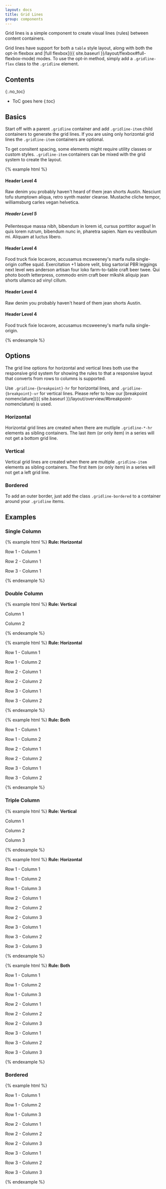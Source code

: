 ```yaml
---
layout: docs
title: Grid Lines
group: components
---
```


Grid lines is a simple component to create visual lines (rules) between content containers.

Grid lines have support for both a `table` style layout, along with both the opt-in flexbox and [full flexbox]({{ site.baseurl }}/layout/flexbox#full-flexbox-mode) modes.  To use the opt-in method, simply add a `.gridline-flex` class to the `.gridline` element.

## Contents
{:.no_toc}

* ToC goes here
{:toc}

## Basics

Start off with a parent `.gridline` container and add `.gridline-item` child containers to generate the grid lines.  If you are using only horizontal grid lines the `.gridline-item` containers are optional.

To get consitent spacing, some elements might require utility classes or custom styles.  `.gridline-item` containers can be mixed with the grid system to create the layout.

{% example html %}
<div class="gridline gridline-vr gridline-hr">
    <div class="gridline-item col-md-6">
        <h4>Header Level 4</h4>
        <p>Raw denim you probably haven't heard of them jean shorts Austin. Nesciunt tofu stumptown aliqua, retro synth master cleanse. Mustache cliche tempor, williamsburg carles vegan helvetica.</p>
        <h5>Header Level 5</h5>
        <p>Pellentesque massa nibh, bibendum in lorem id, cursus porttitor augue! In quis lorem rutrum, bibendum nunc in, pharetra sapien. Nam eu vestibulum mi. Aliquam at luctus libero.</p>
    </div>
    <div class="gridline-item col-md-6">
        <h4>Header Level 4</h4>
        <p>Food truck fixie locavore, accusamus mcsweeney's marfa nulla single-origin coffee squid. Exercitation +1 labore velit, blog sartorial PBR leggings next level wes anderson artisan four loko farm-to-table craft beer twee. Qui photo booth letterpress, commodo enim craft beer mlkshk aliquip jean shorts ullamco ad vinyl cillum.</p>
    </div>
</div>
<div class="gridline gridline-hr">
    <div class="gridline-item col-md-6">
        <h4>Header Level 4</h4>
        <p>Raw denim you probably haven't heard of them jean shorts Austin.</p>
    </div>
    <div class="gridline-item col-md-6">
        <h4>Header Level 4</h4>
        <p>Food truck fixie locavore, accusamus mcsweeney's marfa nulla single-origin.</p>
    </div>
</div>
{% endexample %}

## Options

The grid line options for horizontal and vertical lines both use the responsive grid system for showing the rules to that a responsive layout that converts from rows to columns is supported.

Use `.gridline-{breakpoint}-hr` for horizontal lines, and `.gridline-{breakpoint}-vr` for vertical lines. Please refer to how our [breakpoint nomenclature]({{ site.baseurl }}/layout/overview/#breakpoint-nomenclature) is used.

### Horizontal

Horizontal grid lines are created when there are mutliple `.gridline-*-hr` elements as sibling containers. The last item (or only item) in a series will not get a bottom grid line.

### Vertical

Vertical grid lines are created when there are multiple `.gridline-item` elements as sibling containers.  The first item (or only item) in a series will not get a left grid line.

### Bordered

To add an outer border, just add the class `.gridline-bordered` to a container around your `.gridline` items.

## Examples

### Single Column

{% example html %}
<strong>Rule: Horizontal</strong>
<div class="gridline gridline-hr">
    <div class="gridline-item col-md-12">
        <p>Row 1 - Column 1</p>
    </div>
</div>
<div class="gridline gridline-hr">
    <div class="gridline-item col-md-12">
        <p>Row 2 - Column 1</p>
    </div>
</div>
<div class="gridline gridline-hr">
    <div class="gridline-item col-md-12">
        <p>Row 3 - Column 1</p>
    </div>
</div>
{% endexample %}

### Double Column

{% example html %}
<strong>Rule: Vertical</strong>
<div class="gridline gridline-md-vr">
    <div class="gridline-item col-md-6">
        <p>Column 1</p>
    </div>
    <div class="gridline-item col-md-6">
        <p>Column 2</p>
    </div>
</div>
{% endexample %}

{% example html %}
<strong>Rule: Horizontal</strong>
<div class="gridline gridline-hr">
    <div class="gridline-item col-md-6">
        <p>Row 1 - Column 1</p>
    </div>
    <div class="gridline-item col-md-6">
        <p>Row 1 - Column 2</p>
    </div>
</div>
<div class="gridline gridline-hr">
    <div class="gridline-item col-md-6">
        <p>Row 2 - Column 1</p>
    </div>
    <div class="gridline-item col-md-6">
        <p>Row 2 - Column 2</p>
    </div>
</div>
<div class="gridline gridline-hr">
    <div class="gridline-item col-md-6">
        <p>Row 3 - Column 1</p>
    </div>
    <div class="gridline-item col-md-6">
        <p>Row 3 - Column 2</p>
    </div>
</div>
{% endexample %}

{% example html %}
<strong>Rule: Both</strong>
<div class="gridline gridline-hr gridline-md-vr">
    <div class="gridline-item col-md-6">
        <p>Row 1 - Column 1</p>
    </div>
    <div class="gridline-item col-md-6">
        <p>Row 1 - Column 2</p>
    </div>
</div>
<div class="gridline gridline-hr gridline-md-vr">
    <div class="gridline-item col-md-6">
        <p>Row 2 - Column 1</p>
    </div>
    <div class="gridline-item col-md-6">
        <p>Row 2 - Column 2</p>
    </div>
</div>
<div class="gridline gridline-hr gridline-md-vr">
    <div class="gridline-item col-md-6">
        <p>Row 3 - Column 1</p>
    </div>
    <div class="gridline-item col-md-6">
        <p>Row 3 - Column 2</p>
    </div>
</div>
{% endexample %}

### Triple Column

{% example html %}
<strong>Rule: Vertical</strong>
<div class="gridline gridline-md-vr">
    <div class="gridline-item col-md-4">
        <p>Column 1</p>
    </div>
    <div class="gridline-item col-md-4">
        <p>Column 2</p>
    </div>
    <div class="gridline-item col-md-4">
        <p>Column 3</p>
    </div>
</div>
{% endexample %}

{% example html %}
<strong>Rule: Horizontal</strong>
<div class="gridline gridline-hr">
    <div class="gridline-item col-md-4">
        <p>Row 1 - Column 1</p>
    </div>
    <div class="gridline-item col-md-4">
        <p>Row 1 - Column 2</p>
    </div>
    <div class="gridline-item col-md-4">
        <p>Row 1 - Column 3</p>
    </div>
</div>
<div class="gridline gridline-hr">
    <div class="gridline-item col-md-4">
        <p>Row 2 - Column 1</p>
    </div>
    <div class="gridline-item col-md-4">
        <p>Row 2 - Column 2</p>
    </div>
    <div class="gridline-item col-md-4">
        <p>Row 2 - Column 3</p>
    </div>
</div>
<div class="gridline gridline-hr">
    <div class="gridline-item col-md-4">
        <p>Row 3 - Column 1</p>
    </div>
    <div class="gridline-item col-md-4">
        <p>Row 3 - Column 2</p>
    </div>
    <div class="gridline-item col-md-4">
        <p>Row 3 - Column 3</p>
    </div>
</div>
{% endexample %}

{% example html %}
<strong>Rule: Both</strong>
<div class="gridline gridline-hr gridline-md-vr">
    <div class="gridline-item col-md-4">
        <p>Row 1 - Column 1</p>
    </div>
    <div class="gridline-item col-md-4">
        <p>Row 1 - Column 2</p>
    </div>
    <div class="gridline-item col-md-4">
        <p>Row 1 - Column 3</p>
    </div>
</div>
<div class="gridline gridline-hr gridline-md-vr">
    <div class="gridline-item col-md-4">
        <p>Row 2 - Column 1</p>
    </div>
    <div class="gridline-item col-md-4">
        <p>Row 2 - Column 2</p>
    </div>
    <div class="gridline-item col-md-4">
        <p>Row 2 - Column 3</p>
    </div>
</div>
<div class="gridline gridline-hr gridline-md-vr">
    <div class="gridline-item col-md-4">
        <p>Row 3 - Column 1</p>
    </div>
    <div class="gridline-item col-md-4">
        <p>Row 3 - Column 2</p>
    </div>
    <div class="gridline-item col-md-4">
        <p>Row 3 - Column 3</p>
    </div>
</div>
{% endexample %}

### Bordered
{% example html %}
<div class="gridline-bordered">
    <div class="gridline gridline-hr gridline-md-vr">
        <div class="gridline-item col-md-4">
            <p>Row 1 - Column 1</p>
        </div>
        <div class="gridline-item col-md-4">
            <p>Row 1 - Column 2</p>
        </div>
        <div class="gridline-item col-md-4">
            <p>Row 1 - Column 3</p>
        </div>
    </div>
    <div class="gridline gridline-md-hr gridline-md-vr">
        <div class="gridline-item col-md-4">
            <p>Row 2 - Column 1</p>
        </div>
        <div class="gridline-item col-md-4">
            <p>Row 2 - Column 2</p>
        </div>
        <div class="gridline-item col-md-4">
            <p>Row 2 - Column 3</p>
        </div>
    </div>
    <div class="gridline gridline-lg-hr gridline-md-vr">
        <div class="gridline-item col-md-4">
            <p>Row 3 - Column 1</p>
        </div>
        <div class="gridline-item col-md-4">
            <p>Row 3 - Column 2</p>
        </div>
        <div class="gridline-item col-md-4">
            <p>Row 3 - Column 3</p>
        </div>
    </div>
</div>
{% endexample %}